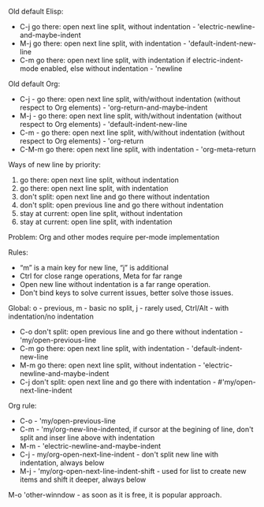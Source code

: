 Old default Elisp:
- C-j go there: open next line split, without indentation - 'electric-newline-and-maybe-indent
- M-j go there: open next line split, with indentation - 'default-indent-new-line
- C-m go there: open next line split, with indentation if electric-indent-mode enabled, else without indentation - 'newline

Old default Org:
- C-j - go there: open next line split, with/without indentation (without respect to Org elements) - 'org-return-and-maybe-indent
- M-j - go there: open next line split, with/without indentation (without respect to Org elements) - 'default-indent-new-line
- C-m - go there: open next line split, with/without indentation (without respect to Org elements) - 'org-return
- C-M-m go there: open next line split, with indentation - 'org-meta-return

Ways of new line by priority:
1. go there: open next line split, without indentation
2. go there: open next line split, with indentation
3. don't split: open next line and go there without indentation
4. don't split: open previous line and go there without indentation
5. stay at current: open line split, without indentation
6. stay at current: open line split, with indentation

Problem: Org and other modes require per-mode implementation

Rules:
- “m” is a main key for new line, “j” is additional
- Ctrl for close range operations, Meta for far range
- Open new line without indentation is a far range operation.
- Don't bind keys to solve current issues, better solve those issues.

Global: o - previous, m - basic no split, j - rarely used, Ctrl/Alt - with indentation/no indentation
- C-o don't split: open previous line and go there without indentation - 'my/open-previous-line
- C-m go there: open next line split, with indentation - 'default-indent-new-line
- M-m go there: open next line split, without indentation - 'electric-newline-and-maybe-indent
- C-j don't split: open next line and go there with indentation - #'my/open-next-line-indent

Org rule:
- C-o - 'my/open-previous-line
- C-m - 'my/org-new-line-indented, if cursor at the begining of line, don't split and inser line above with indentation
- M-m - 'electric-newline-and-maybe-indent
- C-j - my/org-open-next-line-indent - don't split new line with indentation, always below
- M-j - 'my/org-open-next-line-indent-shift - used for list to create new items and shift it deeper, always below


M-o 'other-winndow - as soon as it is free, it is popular approach.
